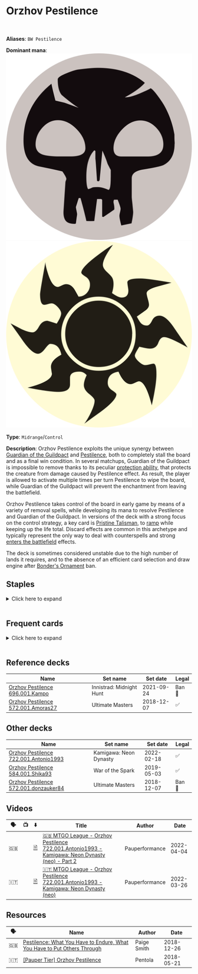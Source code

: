 <!-- This page is automatically generated by Myr: do not update it manually. -->
<!-- Changes directly applied here will be lost. -->
<!-- If you plan to update this page, please update the template at https://github.com/Pauperformance/pauperformance-bot -->
<!-- Templates can be found under pauperformance-bot/resources/templates/ -->
# Orzhov Pestilence
<br/>

**Aliases**: `BW Pestilence`


**Dominant mana**: <img src="../resources/images/mana/B.png" class="dominant-mana-icon"/> <img src="../resources/images/mana/W.png" class="dominant-mana-icon"/>

**Type**: `Midrange`/`Control`

**Description**: 
Orzhov Pestilence exploits the unique synergy between [Guardian of the Guildpact](https://scryfall.com/card/dis/10/guardian-of-the-guildpact) and [Pestilence](https://scryfall.com/card/mb1/729/pestilence), both to completely stall the board and as a final win condition.
In several matchups, Guardian of the Guildpact is impossible to remove thanks to its peculiar [protection ability](https://mtg.fandom.com/wiki/Protection), that protects the creature from damage caused by Pestilence effect.
As result, the player is allowed to activate multiple times per turn Pestilence to wipe the board, while Guardian of the Guildpact will prevent the enchantment from leaving the battlefield.

Orzhov Pestilence takes control of the board in early game by means of a variety of removal spells, while developing its mana to resolve Pestilence and Guardian of the Guildpact.
In versions of the deck with a strong focus on the control strategy, a key card is [Pristine Talisman](https://scryfall.com/card/c21/258/pristine-talisman), to [ramp](https://mtg.fandom.com/wiki/Ramp) while keeping up the life total.
Discard effects are common in this archetype and typically represent the only way to deal with counterspells and strong [enters the battlefield](https://mtg.fandom.com/wiki/Enters_the_battlefield) effects.

The deck is sometimes considered unstable due to the high number of lands it requires, and to the absence of an efficient card selection and draw engine after [Bonder's Ornament](https://scryfall.com/card/c20/67/bonders-ornament) ban.


## **Staples**

<details>
  <summary>Click here to expand</summary>
<a href="https://scryfall.com/card/gpt/106/castigate"><img src="https://c1.scryfall.com/file/scryfall-cards/normal/front/1/1/112c47e4-5ff8-4ea0-ac14-956e4b94119a.jpg" class="archetype-card rounded-image"/></a>
<a href="https://scryfall.com/card/uma/89/chainers-edict"><img src="https://c1.scryfall.com/file/scryfall-cards/normal/front/a/3/a36a583a-d4be-4589-a43c-a2854de062c6.jpg" class="archetype-card rounded-image"/></a>
<a href="https://scryfall.com/card/dis/10/guardian-of-the-guildpact"><img src="https://c1.scryfall.com/file/scryfall-cards/normal/front/c/8/c8dd004b-01e4-4fe1-a164-9f2ea8d7d88e.jpg" class="archetype-card rounded-image"/></a>
<a href="https://scryfall.com/card/6ed/149/pestilence"><img src="https://c1.scryfall.com/file/scryfall-cards/normal/front/2/9/29d852c4-bd53-4a3b-b1e2-896917cbc27f.jpg" class="archetype-card rounded-image"/></a>
<a href="https://scryfall.com/card/clu/262/swamp"><img src="https://cards.scryfall.io/normal/front/5/b/5b7096fd-48b1-4eb5-8c18-945ebbd63168.jpg" class="archetype-card rounded-image"/></a>
</details><br/>



## **Frequent cards**

<details>
  <summary>Click here to expand</summary>
<a href="https://scryfall.com/card/tsr/6/aven-riftwatcher"><img src="https://c1.scryfall.com/file/scryfall-cards/normal/front/2/6/261691c8-371d-49b6-9c9b-50ece5984aa2.jpg" class="archetype-card rounded-image"/></a>
<a href="https://scryfall.com/card/c20/67/bonders-ornament"><img src="https://c1.scryfall.com/file/scryfall-cards/normal/front/5/a/5afe425c-50a7-4d29-ac14-0edb094fc770.jpg" class="archetype-card rounded-image"/></a>
<a href="https://scryfall.com/card/cmr/112/cast-down"><img src="https://c1.scryfall.com/file/scryfall-cards/normal/front/2/1/21c8426e-476a-45e4-b3a9-841da54d966c.jpg" class="archetype-card rounded-image"/></a>
<a href="https://scryfall.com/card/mh1/84/crypt-rats"><img src="https://c1.scryfall.com/file/scryfall-cards/normal/front/9/6/96916db2-5121-4ff1-880c-369744f11ecf.jpg" class="archetype-card rounded-image"/></a>
<a href="https://scryfall.com/card/afr/9/dawnbringer-cleric"><img src="https://c1.scryfall.com/file/scryfall-cards/normal/front/c/0/c00856f7-fef5-4ba5-9079-59a81d452c82.jpg" class="archetype-card rounded-image"/></a>
<a href="https://scryfall.com/card/iko/83/dead-weight"><img src="https://c1.scryfall.com/file/scryfall-cards/normal/front/e/c/ecf18476-f67b-46e6-905c-e6808981c58a.jpg" class="archetype-card rounded-image"/></a>
<a href="https://scryfall.com/card/afr/94/deadly-dispute"><img src="https://c1.scryfall.com/file/scryfall-cards/normal/front/7/3/7373fe95-ad1c-44b9-8c7f-464ce8cbffc6.jpg" class="archetype-card rounded-image"/></a>
<a href="https://scryfall.com/card/mh1/87/diabolic-edict"><img src="https://c1.scryfall.com/file/scryfall-cards/normal/front/4/e/4eabbed2-1399-4cf1-9eba-b53c56caced4.jpg" class="archetype-card rounded-image"/></a>
<a href="https://scryfall.com/card/m20/95/disfigure"><img src="https://c1.scryfall.com/file/scryfall-cards/normal/front/1/8/18069340-a698-4f75-82cc-cc94fcf82184.jpg" class="archetype-card rounded-image"/></a>
<a href="https://scryfall.com/card/2xm/87/divest"><img src="https://c1.scryfall.com/file/scryfall-cards/normal/front/4/4/4494cb6d-1a99-40b6-96cc-0dc2ddec102f.jpg" class="archetype-card rounded-image"/></a>
<a href="https://scryfall.com/card/ima/87/doom-blade"><img src="https://c1.scryfall.com/file/scryfall-cards/normal/front/9/0/90699423-2556-40f7-b8f5-c9d82f22d52e.jpg" class="archetype-card rounded-image"/></a>
<a href="https://scryfall.com/card/m21/96/duress"><img src="https://c1.scryfall.com/file/scryfall-cards/normal/front/4/9/49c07ea0-27ff-46fb-a41f-3e378c977b5d.jpg" class="archetype-card rounded-image"/></a>
<a href="https://scryfall.com/card/dst/41/echoing-decay"><img src="https://c1.scryfall.com/file/scryfall-cards/normal/front/f/8/f8e688e7-8350-4b78-bd49-a6ffdedad556.jpg" class="archetype-card rounded-image"/></a>
<a href="https://scryfall.com/card/cma/58/evincars-justice"><img src="https://c1.scryfall.com/file/scryfall-cards/normal/front/2/e/2e0fffc6-4395-441e-95a9-c9cf33af7907.jpg" class="archetype-card rounded-image"/></a>
<a href="https://scryfall.com/card/c21/245/ichor-wellspring"><img src="https://c1.scryfall.com/file/scryfall-cards/normal/front/1/c/1ccdb407-ac8f-4736-89d3-ab0d086096ea.jpg" class="archetype-card rounded-image"/></a>
<a href="https://scryfall.com/card/cmd/17/journey-to-nowhere"><img src="https://c1.scryfall.com/file/scryfall-cards/normal/front/4/6/4686b51c-e02b-48c1-bafe-e8d08a5407b9.jpg" class="archetype-card rounded-image"/></a>
<a href="https://scryfall.com/card/mm3/11/kor-skyfisher"><img src="https://c1.scryfall.com/file/scryfall-cards/normal/front/d/7/d7501662-1216-4e08-bd2b-e0a459057942.jpg" class="archetype-card rounded-image"/></a>
<a href="https://scryfall.com/card/ema/100/nights-whisper"><img src="https://c1.scryfall.com/file/scryfall-cards/normal/front/e/4/e4638720-a55d-4c3b-b57d-2d028db5894d.jpg" class="archetype-card rounded-image"/></a>
<a href="https://scryfall.com/card/mm2/29/oblivion-ring"><img src="https://c1.scryfall.com/file/scryfall-cards/normal/front/b/f/bff31eba-8ab3-403e-8d82-37a18b279bec.jpg" class="archetype-card rounded-image"/></a>
<a href="https://scryfall.com/card/pca/35/okiba-gang-shinobi"><img src="https://c1.scryfall.com/file/scryfall-cards/normal/front/4/0/402bbbd8-b490-4a5c-9083-f0103c8712cb.jpg" class="archetype-card rounded-image"/></a>
<a href="https://scryfall.com/card/thb/110/omen-of-the-dead"><img src="https://c1.scryfall.com/file/scryfall-cards/normal/front/8/0/8023fc44-fb8e-420d-a68c-b45912c4e5bd.jpg" class="archetype-card rounded-image"/></a>
<a href="https://scryfall.com/card/cmr/36/palace-sentinels"><img src="https://c1.scryfall.com/file/scryfall-cards/normal/front/4/f/4fd0e9a0-f974-412a-aba1-c4fb68351149.jpg" class="archetype-card rounded-image"/></a>
<a href="https://scryfall.com/card/cmr/142/phyrexian-rager"><img src="https://c1.scryfall.com/file/scryfall-cards/normal/front/b/b/bb0d354e-3a63-4dfe-ae6d-5e82cbf419ac.jpg" class="archetype-card rounded-image"/></a>
<a href="https://scryfall.com/card/c19/69/prismatic-strands"><img src="https://c1.scryfall.com/file/scryfall-cards/normal/front/e/f/efd85985-abc1-430a-9210-63109c90a82d.jpg" class="archetype-card rounded-image"/></a>
<a href="https://scryfall.com/card/c21/258/pristine-talisman"><img src="https://c1.scryfall.com/file/scryfall-cards/normal/front/6/b/6b6307f3-bc63-463c-8ffc-a8b8b829e5d7.jpg" class="archetype-card rounded-image"/></a>
<a href="https://scryfall.com/card/cmr/334/prophetic-prism"><img src="https://c1.scryfall.com/file/scryfall-cards/normal/front/1/4/14602fed-8666-4884-8fca-13529578f9e2.jpg" class="archetype-card rounded-image"/></a>
<a href="https://scryfall.com/card/c17/122/read-the-bones"><img src="https://c1.scryfall.com/file/scryfall-cards/normal/front/e/c/ece1852d-8b7f-4fe6-b9fe-0584a94087ab.jpg" class="archetype-card rounded-image"/></a>
<a href="https://scryfall.com/card/znr/254/spare-supplies"><img src="https://c1.scryfall.com/file/scryfall-cards/normal/front/a/5/a53baf25-1782-427b-a9dd-fc9b8dc6444f.jpg" class="archetype-card rounded-image"/></a>
<a href="https://scryfall.com/card/iko/100/suffocating-fumes"><img src="https://c1.scryfall.com/file/scryfall-cards/normal/front/6/6/66b562e4-35df-4aee-848d-ceb4204bbe58.jpg" class="archetype-card rounded-image"/></a>
<a href="https://scryfall.com/card/cmr/154/thorn-of-the-black-rose"><img src="https://c1.scryfall.com/file/scryfall-cards/normal/front/2/b/2b7538ad-cc41-4229-8a39-c1db21f2899a.jpg" class="archetype-card rounded-image"/></a>
<a href="https://scryfall.com/card/2xm/35/thraben-inspector"><img src="https://c1.scryfall.com/file/scryfall-cards/normal/front/2/b/2be39749-ad6f-4160-99eb-c677eee7f1b2.jpg" class="archetype-card rounded-image"/></a>
<a href="https://scryfall.com/card/ema/109/tragic-slip"><img src="https://c1.scryfall.com/file/scryfall-cards/normal/front/c/3/c3140bf5-9846-47ae-8142-b013aac14609.jpg" class="archetype-card rounded-image"/></a>
<a href="https://scryfall.com/card/ddk/27/unmake"><img src="https://c1.scryfall.com/file/scryfall-cards/normal/front/6/d/6d0dea1b-43dc-4e76-aabd-f12e121a78af.jpg" class="archetype-card rounded-image"/></a>
</details><br/>



## **Reference decks**

| Name | Set name | Set date | Legal |
| -----| -------- | -------- | ----- |
| [Orzhov Pestilence 696.001.Kampo](https://www.mtggoldfish.com/deck/4624375) | Innistrad: Midnight Hunt | 2021-09-24 | Ban 🔨 |
| [Orzhov Pestilence 572.001.Amoras27](https://www.mtggoldfish.com/deck/4618609) | Ultimate Masters | 2018-12-07 | ✅ |




## **Other decks**

| Name | Set name | Set date | Legal |
| -----| -------- | -------- | ----- |
| [Orzhov Pestilence 722.001.Antonio1993](https://www.mtggoldfish.com/deck/4690585) | Kamigawa: Neon Dynasty | 2022-02-18 | ✅ |
| [Orzhov Pestilence 584.001.Shika93](https://www.mtggoldfish.com/deck/4351746) | War of the Spark | 2019-05-03 | ✅ |
| [Orzhov Pestilence 572.001.donzauker84](https://www.mtggoldfish.com/deck/4618593) | Ultimate Masters | 2018-12-07 | Ban 🔨 |




## **Videos**

| 🗣️ | 📺 | ⬇️ | Title | Author | Date |
| -- | -- | -- | ---- | ------ | ---- |
| 🇬🇧 | <i class="fa-brands fa-youtube"></i> | <a href="https://www.mtggoldfish.com/deck/4690585" target="_blank">🗎</a> | <a href="https://www.youtube.com/watch?v=pI253MsHRZ4" target="_blank">🇬🇧  MTGO League - Orzhov Pestilence 722.001.Antonio1993 - Kamigawa: Neon Dynasty (neo) - Part 2</a> | Pauperformance | 2022-04-04   |
| 🇮🇹 | <i class="fa-brands fa-youtube"></i> | <a href="https://www.mtggoldfish.com/deck/4690585" target="_blank">🗎</a> | <a href="https://www.youtube.com/watch?v=q7g8xrRB-RA" target="_blank">🇮🇹 MTGO League - Orzhov Pestilence 722.001.Antonio1993 - Kamigawa: Neon Dynasty (neo)</a> | Pauperformance | 2022-03-26   |




## **Resources**

| 🗣️ | Name | Author | Date |
| -- | ---- | ------ | ---- |
| 🇬🇧 | <a target="_blank" href="https://www.coolstuffinc.com/a/kendrasmith-12262018-pestilence-what-you-have-to-endure-what-you-have-to-put-others-through">Pestilence: What You Have to Endure, What You Have to Put Others Through</a> | Paige Smith | 2018-12-26   |
| 🇮🇹 | <a target="_blank" href="http://www.metagame.it/forum/viewtopic.php?f=158&t=26084">[Pauper Tier] Orzhov Pestilence</a> | Pentola | 2018-05-21   |

